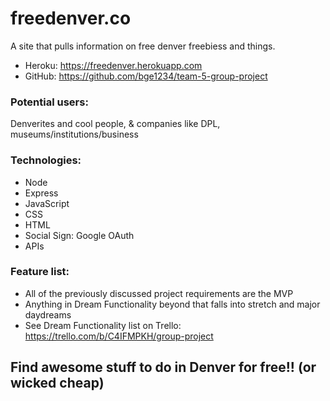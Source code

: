 # freedenver.co
A site that pulls information on free denver freebiess and things.

* Heroku: https://freedenver.herokuapp.com
* GitHub: https://github.com/bge1234/team-5-group-project

### Potential users:
Denverites and cool people, & companies like DPL, museums/institutions/business

### Technologies:
* Node
* Express
* JavaScript
* CSS
* HTML
* Social Sign: Google OAuth
* APIs

### Feature list:
* All of the previously discussed project requirements are the MVP
* Anything in Dream Functionality beyond that falls into stretch and major daydreams
* See Dream Functionality list on Trello: https://trello.com/b/C4IFMPKH/group-project
## Find awesome stuff to do in Denver for free!! (or wicked cheap)
